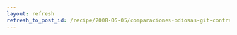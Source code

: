 ```yaml
---
layout: refresh
refresh_to_post_id: /recipe/2008-05-05/comparaciones-odiosas-git-contra-el-mundo
---
```


